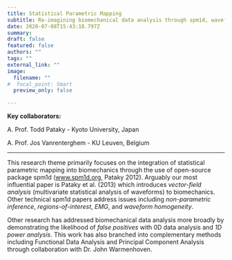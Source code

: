 ```yaml
---
title: Statistical Parametric Mapping
subtitle: Re-imagining biomechanical data analysis through spm1d, waveform (1D) analysis and statistics
date: 2020-07-08T15:43:18.797Z
summary:
draft: false
featured: false
authors: ""
tags: ""
external_link: ""
image:
  filename: ""
#  focal_point: Smart
  preview_only: false

---
```

**Key collaborators:**

A. Prof. Todd Pataky - Kyoto University, Japan

A. Prof. Jos Vanrenterghem - KU Leuven, Belgium
___

This research theme primarily focuses on the integration of statistical parametric mapping into biomechanics through the use of open-source package spm1d (www.spm1d.org, Pataky 2012). Arguably our most influential paper is Pataky et al. (2013) which introduces *vector-field analysis* (multivariate statistical analysis of waveforms) to biomechanics. Other technical spm1d papers address issues including *non-parametric inference*, *regions-of-interest*, *EMG*, and *waveform homogeneity*.

Other research has addressed biomechanical data analysis more broadly by demonstrating the likelihood of *false positives* with 0D data analysis and *1D power analysis*. This work has also branched into complementary methods including Functional Data Analysis and Principal Component Analysis through collaboration with Dr. John Warmenhoven.
